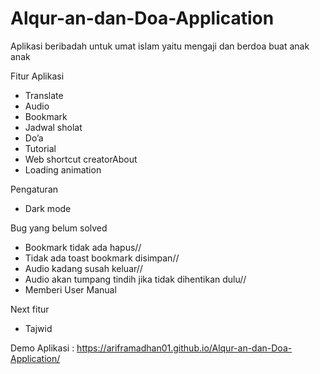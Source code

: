 # Alqur-an-dan-Doa-Application
Aplikasi beribadah untuk umat islam yaitu mengaji dan berdoa buat anak anak

Fitur Aplikasi
- Translate
- Audio
- Bookmark
-  Jadwal sholat
-  Do’a
-  Tutorial
-  Web shortcut creatorAbout
-  Loading animation

Pengaturan
- Dark mode

Bug yang belum solved
- Bookmark tidak ada hapus//
- Tidak ada toast bookmark disimpan// 
- Audio kadang susah keluar// 
- Audio akan tumpang tindih jika tidak dihentikan dulu// 
- Memberi User Manual

Next fitur
- Tajwid

Demo Aplikasi : https://ariframadhan01.github.io/Alqur-an-dan-Doa-Application/
